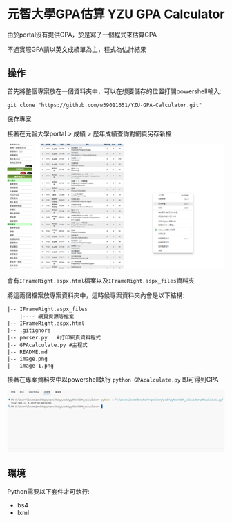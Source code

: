 # 元智大學GPA估算 YZU GPA Calculator

由於portal沒有提供GPA，於是寫了一個程式來估算GPA

不過實際GPA請以英文成績單為主，程式為估計結果

## 操作

首先將整個專案放在一個資料夾中，可以在想要儲存的位置打開powershell輸入:

```
git clone "https://github.com/w39011651/YZU-GPA-Calculator.git"
```

保存專案

接著在元智大學portal > 成績 > 歷年成績查詢對網頁另存新檔

![alt text](image.png)

會有`IFrameRight.aspx.html`檔案以及`IFrameRight.aspx_files`資料夾

將這兩個檔案放專案資料夾中，這時候專案資料夾內會是以下結構:

```
|-- IFrameRight.aspx_files
    |---- 網頁資源等檔案
|-- IFrameRight.aspx.html
|-- .gitignore
|-- parser.py   #打印網頁資料程式
|-- GPAcalculate.py #主程式
|-- README.md
|-- image.png
|-- image-1.png
```

接著在專案資料夾中以powershell執行 `python GPAcalculate.py` 即可得到GPA

![alt text](image-1.png)


## 環境

Python需要以下套件才可執行:
+ bs4
+ lxml